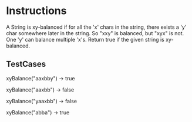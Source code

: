 # Instructions  
A String is xy-balanced if for all the 'x' chars in the string, there exists a 'y' char somewhere later in the string.  So "xxy" is balanced, but "xyx" is not.  One 'y' can balance multiple 'x's.  Return true if the given string is xy-balanced.

  ## TestCases
  xyBalance("aaxbby") -> true

  xyBalance("aaxbb") -> false

  xyBalance("yaaxbb") -> false

  xyBalance("abba") -> true
  
  